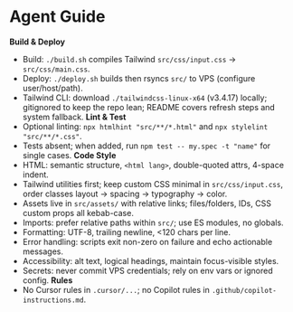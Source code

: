 # Agent Guide
**Build & Deploy**
- Build: `./build.sh` compiles Tailwind `src/css/input.css` → `src/css/main.css`.
- Deploy: `./deploy.sh` builds then rsyncs `src/` to VPS (configure user/host/path).
- Tailwind CLI: download `./tailwindcss-linux-x64` (v3.4.17) locally; gitignored to keep the repo lean; README covers refresh steps and system fallback.
**Lint & Test**
- Optional linting: `npx htmlhint "src/**/*.html"` and `npx stylelint "src/**/*.css"`.
- Tests absent; when added, run `npm test -- my.spec -t "name"` for single cases.
**Code Style**
- HTML: semantic structure, `<html lang>`, double-quoted attrs, 4-space indent.
- Tailwind utilities first; keep custom CSS minimal in `src/css/input.css`, order classes layout → spacing → typography → color.
- Assets live in `src/assets/` with relative links; files/folders, IDs, CSS custom props all kebab-case.
- Imports: prefer relative paths within `src/`; use ES modules, no globals.
- Formatting: UTF-8, trailing newline, <120 chars per line.
- Error handling: scripts exit non-zero on failure and echo actionable messages.
- Accessibility: alt text, logical headings, maintain focus-visible styles.
- Secrets: never commit VPS credentials; rely on env vars or ignored config.
**Rules**
- No Cursor rules in `.cursor/...`; no Copilot rules in `.github/copilot-instructions.md`.
